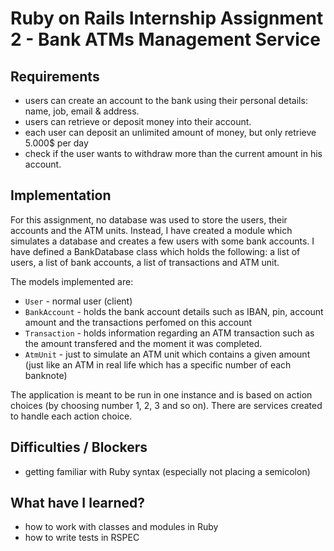 # Ruby on Rails Internship Assignment 2 - Bank ATMs Management Service

## Requirements
- users can create an account to the bank using their personal details: name, job, email & address.
- users can retrieve or deposit money into their account.
- each user can deposit an unlimited amount of money, but only retrieve 5.000$ per day
- check if the user wants to withdraw more than the current amount in his account.

## Implementation
For this assignment, no database was used to store the users, their accounts and the ATM units. Instead, I have created a module which simulates a database and creates a few users with some bank accounts. I have defined a BankDatabase class which holds the following: a list of users, a list of bank accounts, a list of transactions and ATM unit.

The models implemented are:
- `User` - normal user (client)
- `BankAccount` - holds the bank account details such as IBAN, pin, account amount and the transactions perfomed on this account
- `Transaction` - holds information regarding an ATM transaction such as the amount transfered and the moment it was completed.
- `AtmUnit` - just to simulate an ATM unit which contains a given amount (just like an ATM in real life which has a specific number of each banknote)

The application is meant to be run in one instance and is based on action choices (by choosing number 1, 2, 3 and so on). There are services created to handle each action choice.

## Difficulties / Blockers
- getting familiar with Ruby syntax (especially not placing a semicolon)

## What have I learned?
- how to work with classes and modules in Ruby
- how to write tests in RSPEC
